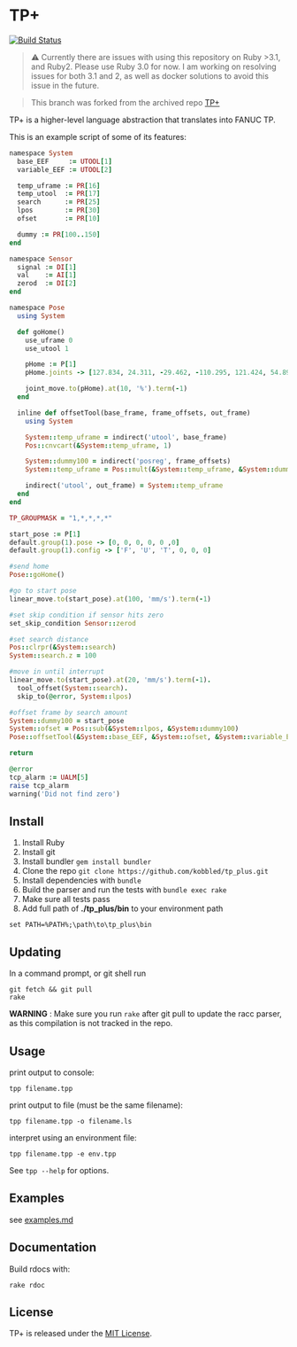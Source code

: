 TP+
===

[![Build Status](https://travis-ci.com/kobbled/tp_plus.svg?branch=master)](https://travis-ci.org/onerobotics/tp_plus)

> :warning: Currently there are issues with using this repository on Ruby >3.1, and Ruby2. Please use Ruby 3.0 for now. I am working on resolving issues for both 3.1 and 2, as well as docker solutions to avoid this issue in the future. 


> This branch was forked from the archived repo [TP+](https://github.com/onerobotics/tp_plus)


TP+ is a higher-level language abstraction that translates into FANUC
TP. 

This is an example script of some of its features:

```ruby
namespace System
  base_EEF     := UTOOL[1]
  variable_EEF := UTOOL[2]

  temp_uframe := PR[16]
  temp_utool  := PR[17]
  search      := PR[25]
  lpos        := PR[30]
  ofset       := PR[10]

  dummy := PR[100..150]
end

namespace Sensor
  signal := DI[1]
  val    := AI[1]
  zerod  := DI[2]
end

namespace Pose
  using System

  def goHome()
    use_uframe 0
    use_utool 1

    pHome := P[1]
    pHome.joints -> [127.834, 24.311, -29.462, -110.295, 121.424, 54.899]

    joint_move.to(pHome).at(10, '%').term(-1)
  end

  inline def offsetTool(base_frame, frame_offsets, out_frame)
    using System

    System::temp_uframe = indirect('utool', base_frame)
    Pos::cnvcart(&System::temp_uframe, 1)

    System::dummy100 = indirect('posreg', frame_offsets)
    System::temp_uframe = Pos::mult(&System::temp_uframe, &System::dummy100)

    indirect('utool', out_frame) = System::temp_uframe
  end
end

TP_GROUPMASK = "1,*,*,*,*"

start_pose := P[1]
default.group(1).pose -> [0, 0, 0, 0, 0 ,0]
default.group(1).config -> ['F', 'U', 'T', 0, 0, 0]

#send home
Pose::goHome()

#go to start pose
linear_move.to(start_pose).at(100, 'mm/s').term(-1)

#set skip condition if sensor hits zero
set_skip_condition Sensor::zerod

#set search distance
Pos::clrpr(&System::search)
System::search.z = 100

#move in until interrupt
linear_move.to(start_pose).at(20, 'mm/s').term(-1).
  tool_offset(System::search).
  skip_to(@error, System::lpos)

#offset frame by search amount
System::dummy100 = start_pose
System::ofset = Pos::sub(&System::lpos, &System::dummy100)
Pose::offsetTool(&System::base_EEF, &System::ofset, &System::variable_EEF)

return

@error
tcp_alarm := UALM[5]
raise tcp_alarm
warning('Did not find zero')

```

Install
-----------

1. Install Ruby
2. Install git
3. Install bundler `gem install bundler`
4. Clone the repo `git clone https://github.com/kobbled/tp_plus.git`
5. Install dependencies with `bundle`
6. Build the parser and run the tests with `bundle exec rake`
7. Make sure all tests pass
8. Add full path of **./tp_plus/bin** to your environment path

```shell
set PATH=%PATH%;\path\to\tp_plus\bin
```

Updating
-----------

In a command prompt, or git shell run
```
git fetch && git pull
rake
```
**WARNING** : Make sure you run `rake` after git pull to update the racc parser, as this compilation is not tracked in the repo.

Usage
-----
print output to console:

```shell
tpp filename.tpp
```

print output to file (must be the same filename):

```shell
tpp filename.tpp -o filename.ls
```

interpret using an environment file:

```shell
tpp filename.tpp -e env.tpp
```

See `tpp --help` for options.


Examples
--------

see [examples.md](examples.md)

Documentation
----------

Build rdocs with:

```
rake rdoc
```

License
-------

TP+ is released under the [MIT License](http://www.opensource.org/licenses/MIT).
